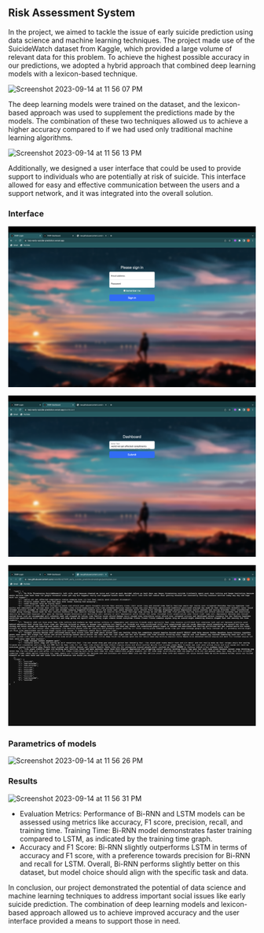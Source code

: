 ## Risk Assessment System

In the project, we aimed to tackle the issue of early suicide prediction using data science and machine learning techniques. The project made use of the SuicideWatch dataset from Kaggle, which provided a large volume of relevant data for this problem. To achieve the highest possible accuracy in our predictions, we adopted a hybrid approach that combined deep learning models with a lexicon-based technique.

<img width="506" alt="Screenshot 2023-09-14 at 11 56 07 PM" src="https://github.com/metal0bird/TARP_early_suicide_prediction/assets/71923741/a98fd032-b58c-450d-a204-30711366d97e">

The deep learning models were trained on the dataset, and the lexicon-based approach was used to supplement the predictions made by the models. The combination of these two techniques allowed us to achieve a higher accuracy compared to if we had used only traditional machine learning algorithms.

<img width="641" alt="Screenshot 2023-09-14 at 11 56 13 PM" src="https://github.com/metal0bird/TARP_early_suicide_prediction/assets/71923741/dadd9da0-6b1f-4ae8-994d-723b0c8355a0">

Additionally, we designed a user interface that could be used to provide support to individuals who are potentially at risk of suicide. This interface allowed for easy and effective communication between the users and a support network, and it was integrated into the overall solution.

### Interface

  ![images](https://github.com/metal0bird/TARP_early_suicide_prediction/blob/main/assets/Screenshot%202023-07-14%20at%2010.07.49%20AM.png)

  ![image](https://github.com/metal0bird/TARP_early_suicide_prediction/blob/main/assets/Screenshot%202023-07-14%20at%2010.07.56%20AM.png)

  ![image](https://github.com/metal0bird/TARP_early_suicide_prediction/blob/main/assets/Screenshot%202023-07-14%20at%2010.08.08%20AM.png)

### Parametrics of models

<img width="658" alt="Screenshot 2023-09-14 at 11 56 26 PM" src="https://github.com/metal0bird/TARP_early_suicide_prediction/assets/71923741/b3199d21-293c-4e2d-8e5c-e9a4c0db2461">

### Results 

<img width="623" alt="Screenshot 2023-09-14 at 11 56 31 PM" src="https://github.com/metal0bird/TARP_early_suicide_prediction/assets/71923741/c27e1dcc-0153-4034-8126-e4049c6f0bf2">

- Evaluation Metrics: Performance of Bi-RNN and LSTM models can be assessed using metrics like accuracy, F1 score, precision, recall, and training time.
Training Time: Bi-RNN model demonstrates faster training compared to LSTM, as indicated by the training time graph.
- Accuracy and F1 Score: Bi-RNN slightly outperforms LSTM in terms of accuracy and F1 score, with a preference towards precision for Bi-RNN and recall for LSTM. Overall, Bi-RNN performs slightly better on this dataset, but model choice should align with the specific task and data.

In conclusion, our project demonstrated the potential of data science and machine learning techniques to address important social issues like early suicide prediction. The combination of deep learning models and lexicon-based approach allowed us to achieve improved accuracy and the user interface provided a means to support those in need.
